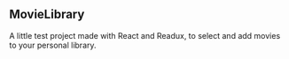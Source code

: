 ## MovieLibrary

A little test project made with React and Readux, to select and add movies to your personal library. 
